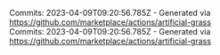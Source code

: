 Commits: 2023-04-09T09:20:56.785Z - Generated via https://github.com/marketplace/actions/artificial-grass
<br>
Commits: 2023-04-09T09:20:56.785Z - Generated via https://github.com/marketplace/actions/artificial-grass
<br>
